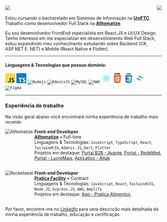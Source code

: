 <img align='right' src="https://github-readme-stats.vercel.app/api?username=limaocode&count_private=true&show_icons=true&theme=dark">



<img src="https://img.shields.io/static/v1?label=Overview&message=LIMAOCODE&color=39B54A&style=for-the-badge&logo=GitHub">

<p>

Estou cursando o bacharelado em Sistemas de Informação na [**UniFTC**](https://www.uniftc.edu.br/a-uniftc/).<br/>
Trabalho como desenvolvedor Full Stack na [**Alltomatize**](https://alltomatize.com.br/).<br/>

Eu sou desenvolvedor FrontEnd especialista em React.JS e UI/UX Design.
Tenho interesse em me especializar em desenvolvimento Web Full Stack, estou expandindo meu conhecimento estudando sobre Backend (C#, ASP.NET E .NET) e Mobile (React Native e Flutter).

  
  

<hr>

#### Linguagens & Tecnologias que possuo domínio:<br/>
<code><img height="32" src="https://raw.githubusercontent.com/github/explore/80688e429a7d4ef2fca1e82350fe8e3517d3494d/topics/javascript/javascript.png" alt="Javascript"/></code>
<code><img height="32" src="https://raw.githubusercontent.com/github/explore/80688e429a7d4ef2fca1e82350fe8e3517d3494d/topics/typescript/typescript.png" alt="Typescript"/></code>
<code><img height="32" src="https://cdn.jsdelivr.net/gh/devicons/devicon/icons/nodejs/nodejs-original.svg" alt="Nodejs"/></code>
<code><img height="32" src="https://cdn.jsdelivr.net/gh/devicons/devicon/icons/adonisjs/adonisjs-original.svg" alt="AdonisJS"/></code>
<code><img height="32" src="https://cdn.jsdelivr.net/gh/devicons/devicon/icons/mysql/mysql-original-wordmark.svg" alt="MySQL"/></code>
<code><img height="32" src="https://cdn.jsdelivr.net/gh/devicons/devicon/icons/amazonwebservices/amazonwebservices-original.svg" alt="AWS"/></code>
<code><img height="32" src="https://raw.githubusercontent.com/github/explore/80688e429a7d4ef2fca1e82350fe8e3517d3494d/topics/react/react.png" alt="React"/></code>
<code><img height="32" src="https://raw.githubusercontent.com/github/explore/80688e429a7d4ef2fca1e82350fe8e3517d3494d/topics/html/html.png" alt="HTML5"/></code>
<code><img height="32" src="https://raw.githubusercontent.com/github/explore/80688e429a7d4ef2fca1e82350fe8e3517d3494d/topics/css/css.png" alt="CSS"/></code>
<code><img height="32" src="https://raw.githubusercontent.com/github/explore/80688e429a7d4ef2fca1e82350fe8e3517d3494d/topics/tailwind/tailwind.png" alt="tailwindcss"/></code>
<code><img height="32" src="https://cdn.jsdelivr.net/gh/devicons/devicon/icons/figma/figma-original.svg" alt="Figma"/></code>
          

</p>
<hr>

### Experiência de trabalho
Na visão geral abaixo você encontrará minha experiência de trabalho mais recente:

[<img align="left" height="94px" width="94px" alt="Alltomatize" src="https://instagram.fvdc4-1.fna.fbcdn.net/v/t51.2885-19/356389006_1467626837409048_1864203195415723972_n.jpg?stp=dst-jpg_s150x150&_nc_ht=instagram.fvdc4-1.fna.fbcdn.net&_nc_cat=100&_nc_ohc=Eq4Y8EaFzd8AX_suZJL&edm=AOQ1c0wBAAAA&ccb=7-5&oh=00_AfCEB4JA4CTaJKuyJ3Fiae5JjIzZrWDF6-aE2mgK1JTHfg&oe=65065B0C&_nc_sid=8b3546"/>](https://alltomatize.com.br/)

**Front-end Developer** \
[**Alltomatize**](https://alltomatize.com.br/) • Full-time \
Linguagens & Tecnologias: `JavaScript`, `TypeScript`, `React`, `TailwindCSS`, `Adonis.JS`, `Dart`, `Flutter`\
Projetos em destaque: [Portal B2B - Avante](), [Portal - RedeMed](), [Portal - LucreMais](), [Aplicativo - Attak]()
<br/>
<br/>


[<img align="left" height="94px" width="94px" alt="Rocketseat" src="https://avatars.githubusercontent.com/u/106625656?s=200&v=4"/>](https://www.instagram.com/praticafacility/)
**Front-end Developer** \
[**Pratica Facility**](https://www.instagram.com/praticafacility/) • Contract \
Linguagens & Tecnologias: `JavaScript`, `React`, `TailwindCSS`, `Node.JS`, `Express.JS`, `AWS`, `Amplify`\
Projetos em destaque: [App - Pratica Alimentos](),
<br/>
<br/>

Por favor, encontre-me no [LinkedIn](https://www.linkedin.com/in/limaocode/) para uma descrição mais detalhada da minha experiência de trabalho, educação e certificação.

